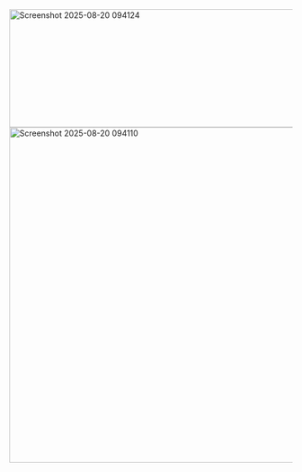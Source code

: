 <img width="731" height="210" alt="Screenshot 2025-08-20 094124" src="https://github.com/user-attachments/assets/f000eac6-4273-43b2-a94c-111ca64c14ee" />
<img width="737" height="597" alt="Screenshot 2025-08-20 094110" src="https://github.com/user-attachments/assets/6801469b-12f6-4133-b237-eb602d9f6de3" />
